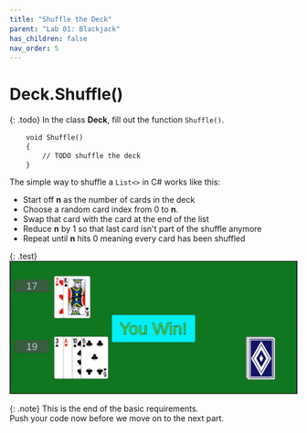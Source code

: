 ```yaml
---
title: "Shuffle the Deck"
parent: "Lab 01: Blackjack"
has_children: false
nav_order: 5
---
```


# Deck.Shuffle()

{: .todo}
In the class **Deck**, fill out the function `Shuffle()`.
```
    void Shuffle()
    {
        // TODO shuffle the deck
    }
```
The simple way to shuffle a `List<>` in C# works like this:
* Start off **n** as the number of cards in the deck
* Choose a random card index from 0 to **n**.
* Swap that card with the card at the end of the list
* Reduce **n** by 1 so that last card isn't part of the shuffle anymore
* Repeat until **n** hits 0 meaning every card has been shuffled

{: .test}
![Finished](images/lab01/done.jpg "Finished")

{: .note}
This is the end of the basic requirements.\
Push your code now before we move on to the next part.